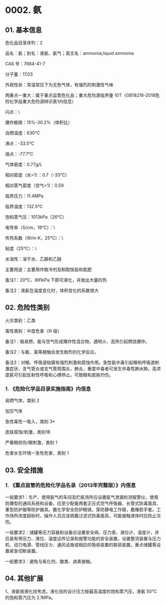 # 0002. 氨

## 01. 基本信息

危化品目录序列：2

品名：氨；别名：液氨、氨气；英文名：ammonia;liquid ammonia

CAS 号：7664-41-7

分子量：17.03

外观性状：常温常压下为无色气体，有强烈的刺激性气味

两重点一重大：属于重点监管危化品；重大危险源临界量 10T（GB18218-2018危险化学品重大危险源辨识表1内信息）

闪点：\

爆炸极限：15%-30.2%（体积比）

自燃温度：630℃

沸点：-33.5℃

熔点：-77.7℃

气体密度：0.77g/L

相对密度（水=1）：0.7（-33℃）

相对蒸气密度（空气=1)：0.59

临界压力：11.4MPa

临界温度：132.5℃

饱和蒸气压：1013kPa（26℃）

电导率（S/cm，18℃）：\

传热系数（W/m·K，25℃）：\

粘度（25℃）：\

水溶性：溶于水、乙醇和乙醚

主要用途：主要用作致冷剂及制取铵盐和氮肥

备注1：20℃、891kPa 下即可液化，并放出大量的热

备注2：液氨在温度变化时，体积变化的系数很大

## 02. 危险性类别

火灾类别：乙类

毒性类别：中度危害（Ⅲ 级）

备注1：极易燃，能与空气形成爆炸性混合物，遇明火、高热引起燃烧爆炸。

备注2：与氟、氯等接触会发生剧烈的化学反应。

备注3：对眼、呼吸道粘膜有强烈刺激和腐蚀作用。急性氨中毒引起眼和呼吸道刺激症状，支气管炎或支气管周围炎，肺炎，重度中毒者可发生中毒性肺水肿。高浓度氨可引起反射性呼吸和心搏停止。可致眼和皮肤灼伤。

### 1. 《危险化学品目录实施指南》内信息

易燃气体，类别 2

加压气体

急性毒性一吸入，类别 3*

皮肤腐蚀/刺激，类别1B

严重眼损伤/眼刺激，类别 1

危害水生环境一急性危害，类别 1

## 03. 安全措施

### 1. 《重点监管的危险化学品名录（2013年完整版）》内信息

一般要求1：生产、使用氨气的车间及贮氨场所应设置氨气泄漏检测报警仪，使用防爆型的通风系统和设备，应至少配备两套正压式空气呼吸器、长管式防毒面具、重型防护服等防护器具。戴化学安全防护眼镜，穿防静电工作服，戴橡胶手套。工作场所浓度超标时，操作人员应该佩戴过滤式防毒面具。可能接触液体时应防止冻伤。

一般要求2：储罐等压力容器和设备应设置安全阀、压力表、液位计、温度计，并应装有带压力、液位、温度远传记录和报警功能的安全装置，设置整流装置与压力机、动力电源、管线压カ、通风设施或相应的吸收装置的联锁装置。重点储罐需设置紧急切断装置。

一般要求3：避免与氧化剂、酸类、卤素接触。

## 04. 其他扩展

1、液氨按液化烃考虑。液化烃的设计压力按最高温度的饱和蒸汽压，液氨 50℃ 的饱和蒸汽压为 2.1MPa。

